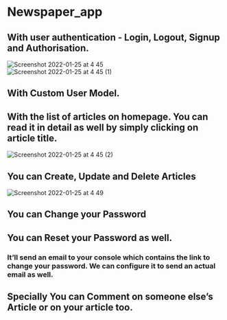 # Newspaper_app

## With user authentication - Login, Logout, Signup and Authorisation.

![Screenshot 2022-01-25 at 4 45](https://user-images.githubusercontent.com/73344365/150972344-f62327f9-c22f-4d6c-b887-0c175b46b562.png)  
![Screenshot 2022-01-25 at 4 45 (1)](https://user-images.githubusercontent.com/73344365/150973259-02fedad6-a4d9-44f1-b345-481ee40d2aed.png)

## With Custom User Model.  
## With the list of articles on homepage. You can read it in detail as well by simply clicking on article title.  
![Screenshot 2022-01-25 at 4 45 (2)](https://user-images.githubusercontent.com/73344365/150972674-1c6a4455-821a-4362-9446-914d95b9af9d.png)  

## You can Create, Update and Delete Articles  
![Screenshot 2022-01-25 at 4 49](https://user-images.githubusercontent.com/73344365/150973452-3b5f46d5-cf72-435e-9eaa-b70c09ce8dfe.png)

## You can Change your Password  
## You can Reset your Password as well.  
### It’ll send an email to your console 	which contains the link to change your password. We can configure 	it to 	send an actual email as well.  
## Specially You can Comment on someone else’s Article or on your article too.
